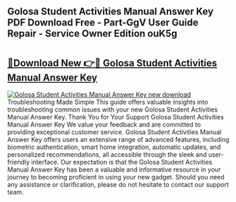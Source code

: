 ## Golosa Student Activities Manual Answer Key PDF Download Free - Part-GgV User Guide Repair - Service Owner Edition ouK5g

# <h2><a href="http://bc5895.oget.top/?id=Golosa+Student+Activities+Manual+Answer+Key">🔗Download New 👉🔴 Golosa Student Activities Manual Answer Key</a></h2>

[![Golosa Student Activities Manual Answer Key new download](https://i.imgur.com/5g1atiW.png)](http://bc5895.oget.top/?id=Golosa+Student+Activities+Manual+Answer+Key)
Troubleshooting Made Simple This guide offers valuable insights into troubleshooting common issues with your new Golosa Student Activities Manual Answer Key. Thank You for Your Support Golosa Student Activities Manual Answer Key We value your feedback and are committed to providing exceptional customer service. Golosa Student Activities Manual Answer Key offers users an extensive range of advanced features, including biometric authentication, smart home integration, automatic updates, and personalized recommendations, all accessible through the sleek and user-friendly interface. Our expectation is that the Golosa Student Activities Manual Answer Key has been a valuable and informative resource in your journey to becoming proficient in using your new gadget. Should you need any assistance or clarification, please do not hesitate to contact our support team.
